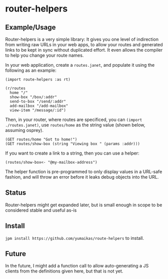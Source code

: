 # router-helpers

## Example/Usage

Router-helpers is a very simple library: It gives you one level of indirection from writing raw URLs in your web apps, to allow your routes and generated links to be kept in sync without duplicated effort. It even allows the compiler to help you change your route names.

In your web application, create a `routes.janet`, and populate it using the following as an example:

```
(import route-helpers :as rt)

(r/routes 
  home "/"
  show-box "/box/:addr"
  send-to-box "/send/:addr"
  add-mailbox "/add-mailbox"
  view-item "/message/:id")
```

Then, in your router, where routes are specificed, you can `(import ./routes.janet)`, use `routes/home` as the string value (shown below, assuming osprey).

```
(GET routes/home "Got to home!")
(GET routes/show-box (string "Viewing box " (params :addr)))
```

If you want to create a link to a string, then you can use a helper:

```
(routes/show-box<- "@my-mailbox-address")
```

The helper function is pre-programmed to only display values in a URL-safe fashion, and will throw an error before it leaks debug objects into the URL.

## Status

Router-helpers might get expanded later, but is small enough in scope to be considered stable and useful as-is

## Install

`jpm install https://github.com/yumaikas/route-helpers` to install.

## Future

In the future, I might add a function call to allow auto-generating a JS clients from the definitions given here, but that is not yet.
